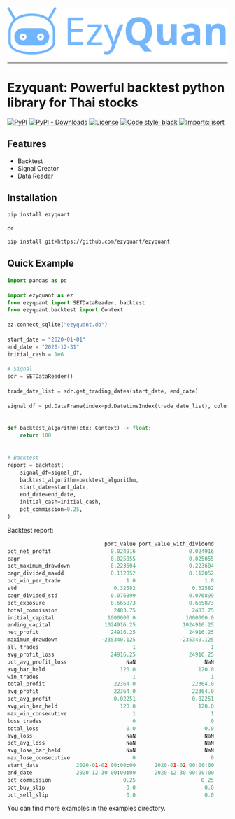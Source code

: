 <div align="center">
  <img src="docs\source\_static\logo-text-right.svg">
</div>

-----------------

# Ezyquant: Powerful backtest python library for Thai stocks

[![PyPI](https://img.shields.io/pypi/v/ezyquant?label=PyPI)](https://pydoc.ezyquant.com/)
[![PyPI - Downloads](https://img.shields.io/pypi/dm/ezyquant?label=PyPI%20Downloads)](https://pepy.tech/project/ezyquant)
[![License](https://img.shields.io/pypi/l/ezyquant.svg)](https://github.com/ezyquant/ezyquant/blob/main/LICENSE.txt)
[![Code style: black](https://img.shields.io/badge/code%20style-black-000000.svg)](https://github.com/psf/black)
[![Imports: isort](https://img.shields.io/badge/%20imports-isort-%231674b1?style=flat&labelColor=ef8336)](https://pycqa.github.io/isort/)

## Features

- Backtest
- Signal Creator
- Data Reader

## Installation

```bash
pip install ezyquant
```

or

```bash
pip install git+https://github.com/ezyquant/ezyquant
```

## Quick Example

```python
import pandas as pd

import ezyquant as ez
from ezyquant import SETDataReader, backtest
from ezyquant.backtest import Context

ez.connect_sqlite("ezyquant.db")

start_date = "2020-01-01"
end_date = "2020-12-31"
initial_cash = 1e6

# Signal
sdr = SETDataReader()

trade_date_list = sdr.get_trading_dates(start_date, end_date)

signal_df = pd.DataFrame(index=pd.DatetimeIndex(trade_date_list), columns=["AOT"])


def backtest_algorithm(ctx: Context) -> float:
    return 100


# Backtest
report = backtest(
    signal_df=signal_df,
    backtest_algorithm=backtest_algorithm,
    start_date=start_date,
    end_date=end_date,
    initial_cash=initial_cash,
    pct_commission=0.25,
)
```

Backtest report:

```python
                               port_value port_value_with_dividend
pct_net_profit                   0.024916                 0.024916
cagr                             0.025055                 0.025055
pct_maximum_drawdown            -0.223604                -0.223604
cagr_divided_maxdd               0.112052                 0.112052
pct_win_per_trade                     1.0                      1.0
std                               0.32582                  0.32582
cagr_divided_std                 0.076899                 0.076899
pct_exposure                     0.665873                 0.665873
total_commission                  2483.75                  2483.75
initial_capital                 1000000.0                1000000.0
ending_capital                 1024916.25               1024916.25
net_profit                       24916.25                 24916.25
maximum_drawdown              -235340.125              -235340.125
all_trades                              1                        1
avg_profit_loss                  24916.25                 24916.25
pct_avg_profit_loss                   NaN                      NaN
avg_bar_held                        120.0                    120.0
win_trades                              1                        1
total_profit                      22364.0                  22364.0
avg_profit                        22364.0                  22364.0
pct_avg_profit                    0.02251                  0.02251
avg_win_bar_held                    120.0                    120.0
max_win_consecutive                     1                        1
loss_trades                             0                        0
total_loss                            0.0                      0.0
avg_loss                              NaN                      NaN
pct_avg_loss                          NaN                      NaN
avg_lose_bar_held                     NaN                      NaN
max_lose_consecutive                    0                        0
start_date            2020-01-02 00:00:00      2020-01-02 00:00:00
end_date              2020-12-30 00:00:00      2020-12-30 00:00:00
pct_commission                       0.25                     0.25
pct_buy_slip                          0.0                      0.0
pct_sell_slip                         0.0                      0.0
```

You can find more examples in the examples directory.
